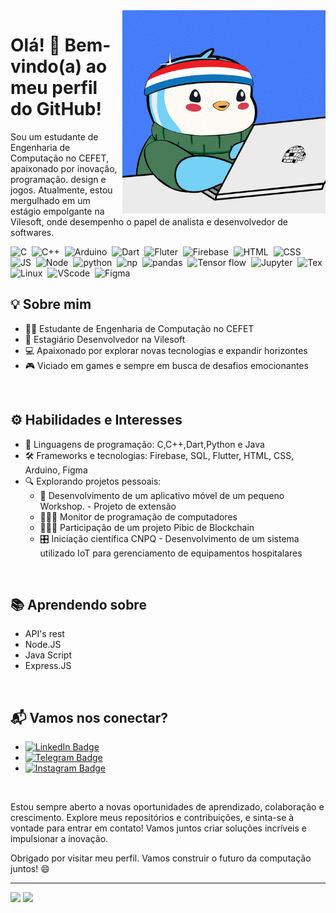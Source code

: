 <img src = "banner.gif" width = "325px" align = "right">

# Olá! 👋 Bem-vindo(a) ao meu perfil do GitHub!

Sou um estudante de Engenharia de Computação no CEFET, apaixonado por inovação, programação. design e jogos. Atualmente, estou mergulhado em um estágio empolgante na Vilesoft, onde desempenho o papel de analista e desenvolvedor de softwares.


<div>
    <img src="https://cdn.jsdelivr.net/gh/devicons/devicon/icons/c/c-original.svg" title="C" alt="C" width="40" height="40"/>&nbsp;
    <img src="https://cdn.jsdelivr.net/gh/devicons/devicon/icons/cplusplus/cplusplus-original.svg" title="C++" alt="C++" width="40" height="40"/>&nbsp;
    <img src="https://cdn.jsdelivr.net/gh/devicons/devicon/icons/arduino/arduino-original-wordmark.svg" title="Arduino" alt="Arduino" width="40" height="40"/>&nbsp;
    <img src="https://cdn.jsdelivr.net/gh/devicons/devicon/icons/dart/dart-original.svg" title="Dart" alt="Dart" width="40" height="40"/>&nbsp;
    <img src="https://cdn.jsdelivr.net/gh/devicons/devicon/icons/flutter/flutter-original.svg" title="Fluter" alt="Fluter" width="40" height="40"/>&nbsp;
    <img src="https://cdn.jsdelivr.net/gh/devicons/devicon/icons/firebase/firebase-plain-wordmark.svg" title="Firebase" alt="Firebase" width="40" height="40"/>&nbsp;
    <img src="https://cdn.jsdelivr.net/gh/devicons/devicon/icons/html5/html5-original-wordmark.svg" title="HTML" alt="HTML" width="40" height="40"/>&nbsp;
    <img src="https://cdn.jsdelivr.net/gh/devicons/devicon/icons/css3/css3-original-wordmark.svg" title="CSS" alt="CSS" width="40" height="40"/>&nbsp;
    <img src="https://cdn.jsdelivr.net/gh/devicons/devicon/icons/javascript/javascript-original.svg" title="JS" alt="JS" width="40" height="40"/>&nbsp;
    <img src="https://cdn.jsdelivr.net/gh/devicons/devicon/icons/nodejs/nodejs-original-wordmark.svg" title="Node" alt="Node" width="40" height="40"/>&nbsp;
    <img src="https://cdn.jsdelivr.net/gh/devicons/devicon/icons/python/python-original-wordmark.svg" title="python" alt="python" width="40" height="40"/>&nbsp;
    <img src="https://cdn.jsdelivr.net/gh/devicons/devicon/icons/numpy/numpy-original-wordmark.svg" title="np" alt="np" width="40" height="40"/>&nbsp;
    <img src="https://cdn.jsdelivr.net/gh/devicons/devicon/icons/pandas/pandas-original-wordmark.svg" title="pandas" alt="pandas" width="40" height="40"/>&nbsp;
    <img src="https://cdn.jsdelivr.net/gh/devicons/devicon/icons/tensorflow/tensorflow-original.svg" title="Tensor" alt="Tensor flow" width="40" height="40"/>&nbsp;
    <img src="https://cdn.jsdelivr.net/gh/devicons/devicon/icons/jupyter/jupyter-original-wordmark.svg" title="Jupyter" alt="Jupyter" width="40" height="40"/>&nbsp;
    <img src="https://cdn.jsdelivr.net/gh/devicons/devicon/icons/latex/latex-original.svg" title="Tex" alt="Tex" width="40" height="40"/>&nbsp;
    <img src="https://cdn.jsdelivr.net/gh/devicons/devicon/icons/linux/linux-original.svg" title="Linux" alt="Linux" width="40" height="40"/>&nbsp;
    <img src="https://cdn.jsdelivr.net/gh/devicons/devicon/icons/vscode/vscode-original.svg" title="VScode" alt="VScode" width="40" height="40"/>&nbsp;
    <img src="https://cdn.jsdelivr.net/gh/devicons/devicon/icons/figma/figma-original.svg" title="Figma" alt="Figma" width="40" height="40"/>&nbsp;
          
</div>

## 💡 Sobre mim

* 👨‍🎓 Estudante de Engenharia de Computação no CEFET
* 💼 Estagiário Desenvolvedor na Vilesoft
* 💻 Apaixonado por explorar novas tecnologias e expandir horizontes
* 🎮 Viciado em games e sempre em busca de desafios emocionantes

<br>

## ⚙️ Habilidades e Interesses
* 🚀 Linguagens de programação: C,C++,Dart,Python e Java
* 🛠️ Frameworks e tecnologias: Firebase, SQL, Flutter, HTML, CSS, Arduino, Figma
* 🔍 Explorando projetos pessoais: 
    * 📱 Desenvolvimento de um aplicativo móvel de um pequeno Workshop. - Projeto de extensão
    * 👨🏽‍🏫 Monitor de programação de computadores
    * 👨🏽‍💻 Participação de um projeto Pibic de Blockchain
    * 🎛️ Iniciação científica CNPQ - Desenvolvimento de um sistema utilizado IoT para gerenciamento de equipamentos hospitalares

<br>


## 📚 Aprendendo sobre 

* API's rest
* Node.JS
* Java Script
* Express.JS

<br>


## 📬 Vamos nos conectar?
* <a href = "https://www.linkedin.com/in/gustavo-barcelos-3614621b4/">
    <img src="https://img.shields.io/badge/LinkedIn-blue?style=for-the-badge&logo=linkedin&logoColor=white" alt="LinkedIn Badge"/>
    </a>
* <a href="https://t.me/GustavoBarcelos">
    <img src="https://img.shields.io/badge/Telegram-2CA5E0?style=for-the-badge&logo=telegram&logoColor=white" alt="Telegram Badge"/>
    </a>
* <a href="https://www.instagram.com/gustavo01rb/">
    <img src="https://img.shields.io/badge/Instagram-E4405F?style=for-the-badge&logo=instagram&logoColor=white" alt="Instagram Badge"/>
    </a>
<br>


Estou sempre aberto a novas oportunidades de aprendizado, colaboração e crescimento. Explore meus repositórios e contribuições, e sinta-se à vontade para entrar em contato! Vamos juntos criar soluções incríveis e impulsionar a inovação.

Obrigado por visitar meu perfil. Vamos construir o futuro da computação juntos! 😄

---






<div align = "left">
<img height = "200em" src="https://github-readme-stats.vercel.app/api/top-langs/?username=Gustavo01rb&show_icons=true&theme=bear&count_private=true"/>
<img height = "200em" src="https://github-readme-stats.vercel.app/api?username=Gustavo01rb&show_icons=true&show_icons=true&theme=bear&count_private=true" />
</div>
